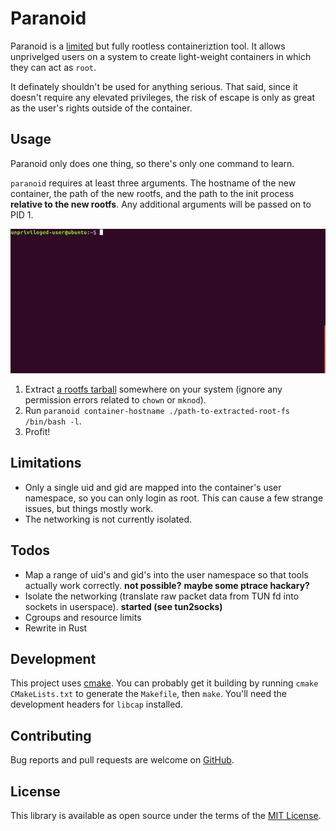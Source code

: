 # Paranoid

Paranoid is a [limited](#limitations) but fully rootless containeriztion tool. It allows unprivelged users on a system to create light-weight containers in which they can act as `root`.

It definately shouldn't be used for anything serious. That said, since it doesn't require any elevated privileges, the risk of escape is only as great as the user's rights outside of the container.


## Usage

Paranoid only does  one thing, so there's only one command to learn. 

`paranoid` requires at least three arguments. The hostname of the new container, the path of the new rootfs, and the path to the init process **relative to the new rootfs**. Any additional arguments will be passed on to PID 1.

![demo](demo.gif)

  1. Extract [a rootfs tarball](https://us.images.linuxcontainers.org/images) somewhere on your system (ignore any permission errors related to `chown` or `mknod`).
  2. Run `paranoid container-hostname ./path-to-extracted-root-fs /bin/bash -l`.
  3. Profit!


## Limitations

  * Only a single uid and gid are mapped into the container's user namespace, so you can only login as root. This can cause a few strange issues, but things mostly work.
  * The networking is not currently isolated.


## Todos

  * Map a range of uid's and gid's into the user namespace so that tools actually work correctly. **not possible?** **maybe some ptrace hackary?**
  * Isolate the networking (translate raw packet data from TUN fd into sockets in userspace). **started (see tun2socks)**
  * Cgroups and resource limits
  * Rewrite in Rust

## Development

This project uses [cmake](https://cmake.org/cmake-tutorial/). You can probably get it building by running `cmake CMakeLists.txt` to generate the `Makefile`, then `make`. You'll need the development headers for `libcap` installed.


## Contributing

Bug reports and pull requests are welcome on [GitHub](https://github.com/anarchocurious/paranoid).


## License

This library is available as open source under the terms of the [MIT License](http://opensource.org/licenses/MIT).
